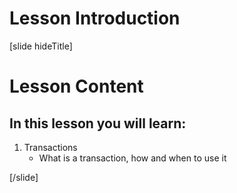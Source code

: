 # Lesson Introduction

[slide hideTitle]

# Lesson Content


## In this lesson you will learn:

 1. Transactions
    - What is a transaction, how and when to use it

[/slide]